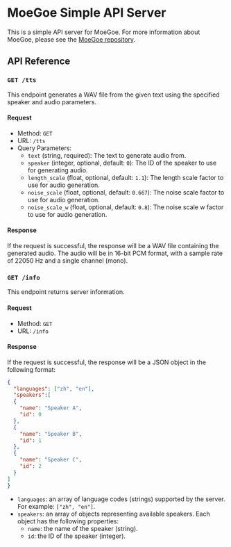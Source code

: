 # MoeGoe Simple API Server

This is a simple API server for MoeGoe. For more information about MoeGoe, please see the [MoeGoe repository](https://github.com/CjangCjengh/MoeGoe).

## API Reference

### `GET /tts`

This endpoint generates a WAV file from the given text using the specified speaker and audio parameters.

#### Request

- Method: `GET`
- URL: `/tts`
- Query Parameters:
  - `text` (string, required): The text to generate audio from.
  - `speaker` (integer, optional, default: `0`): The ID of the speaker to use for generating audio.
  - `length_scale` (float, optional, default: `1.1`): The length scale factor to use for audio generation.
  - `noise_scale` (float, optional, default: `0.667`): The noise scale factor to use for audio generation.
  - `noise_scale_w` (float, optional, default: `0.8`): The noise scale w factor to use for audio generation.

#### Response

If the request is successful, the response will be a WAV file containing the generated audio. The audio will be in 16-bit PCM format, with a sample rate of 22050 Hz and a single channel (mono).

### `GET /info`

This endpoint returns server information.

#### Request

- Method: `GET`
- URL: `/info`

#### Response

If the request is successful, the response will be a JSON object in the following format:

```json
{
  "languages": ["zh", "en"],
  "speakers":[
  {
    "name": "Speaker A",
    "id": 0
  },
  {
    "name": "Speaker B",
    "id": 1
  },
  {
    "name": "Speaker C",
    "id": 2
  }
]
}
```

- `languages`: an array of language codes (strings) supported by the server. For example: `["zh", "en"]`.
- `speakers`: an array of objects representing available speakers. Each object has the following properties:
  - `name`: the name of the speaker (string).
  - `id`: the ID of the speaker (integer).
